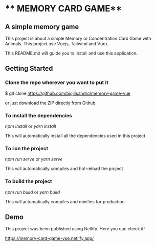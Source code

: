 # ** MEMORY CARD GAME**

## **A simple memory game**

This project is about a simple Memory or Concentration Card Game with Animals.
This project use Vuejs, Tailwind and Vuex.

This README.md will guide you to install and use this application.

## Getting Started

### Clone the repo wherever you want to put it

$ git clone https://github.com/bigilisandro/memory-game-vue

or just download the ZIP directly from Github

### To install the dependencies

*npm install* or *yarn install*

This will automatically install all the dependencies used in this project.

### To run the project

*npm run serve* or *yarn serve*

This will automatically compiles and hot-reload the project

### To build the project

*npm run build* or *yarn build*

This will automatically compiles and minifies for production

## Demo

This project was been published using Netlify. Here you can check it!

https://memory-card-game-vue.netlify.app/
